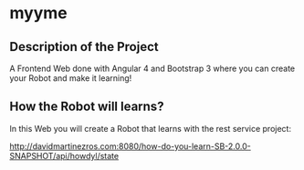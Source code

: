 # myyme

## Description of the Project

A Frontend Web done with Angular 4 and Bootstrap 3 where you can create your Robot and make it learning!

## How the Robot will learns?

In this Web you will create a Robot that learns with the rest service project: 

http://davidmartinezros.com:8080/how-do-you-learn-SB-2.0.0-SNAPSHOT/api/howdyl/state